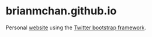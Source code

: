 brianmchan.github.io
===================

Personal <a href="http://brianmchan.github.io/">website</a> using the <a href="http://getbootstrap.com/">Twitter bootstrap framework</a>.
